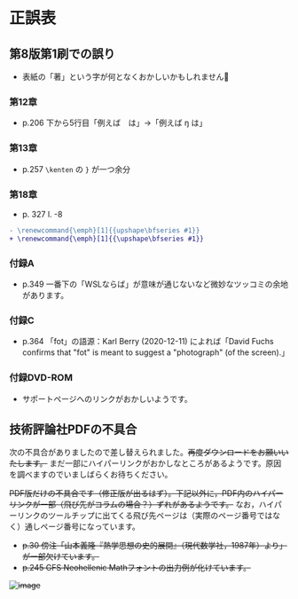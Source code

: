 # 正誤表

## 第8版第1刷での誤り

* 表紙の「著」という字が何となくおかしいかもしれません🤔

### 第12章

* p.206 下から5行目「例えば　は」→「例えば ŋ は」

### 第13章

* p.257 `\kenten` の `}` が一つ余分

### 第18章

* p. 327 l. -8
```diff
- \renewcommand{\emph}[1]{{upshape\bfseries #1}}
+ \renewcommand{\emph}[1]{{\upshape\bfseries #1}}
```

### 付録A

* p.349 一番下の「WSLならば」が意味が通じないなど微妙なツッコミの余地があります。

### 付録C

* p.364 「fot」の語源：Karl Berry (2020-12-11) によれば「David Fuchs confirms that "fot" is meant to suggest a "photograph" (of the screen).」

### 付録DVD-ROM

* サポートページへのリンクがおかしいようです。

## 技術評論社PDFの不具合

次の不具合がありましたので差し替えられました。~~再度ダウンロードをお願いいたします。~~
まだ一部にハイパーリンクがおかしなところがあるようです。原因を調べますのでいましばらくお待ちください。

~~PDF版だけの不具合です（修正版が出るはず）。下記以外に，PDF内のハイパーリンクが一部（飛び先がコラムの場合？）ずれがあるようです。~~ なお，ハイパーリンクのツールチップに出てくる飛び先ページは（実際のページ番号ではなく）通しページ番号になっています。

* ~~p.30 傍注「山本義隆『熱学思想の史的展開』（現代数学社，1987年）より」が一部欠けています。~~
* ~~p.245 GFS Neohellenic Mathフォントの出力例が化けています。~~

~~![image](https://user-images.githubusercontent.com/3616498/101141239-5c170800-3657-11eb-9c05-8d1a46dfe4d6.png)~~
